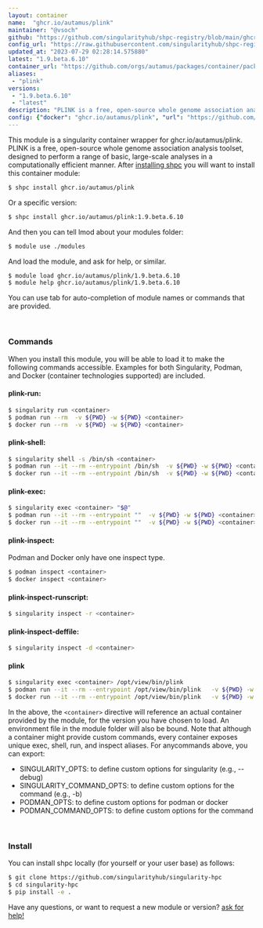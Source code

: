 ```yaml
---
layout: container
name:  "ghcr.io/autamus/plink"
maintainer: "@vsoch"
github: "https://github.com/singularityhub/shpc-registry/blob/main/ghcr.io/autamus/plink/container.yaml"
config_url: "https://raw.githubusercontent.com/singularityhub/shpc-registry/main/ghcr.io/autamus/plink/container.yaml"
updated_at: "2023-07-29 02:28:14.575880"
latest: "1.9.beta.6.10"
container_url: "https://github.com/orgs/autamus/packages/container/package/plink"
aliases:
 - "plink"
versions:
 - "1.9.beta.6.10"
 - "latest"
description: "PLINK is a free, open-source whole genome association analysis toolset, designed to perform a range of basic, large-scale analyses in a computationally efficient manner."
config: {"docker": "ghcr.io/autamus/plink", "url": "https://github.com/orgs/autamus/packages/container/package/plink", "maintainer": "@vsoch", "description": "PLINK is a free, open-source whole genome association analysis toolset, designed to perform a range of basic, large-scale analyses in a computationally efficient manner.", "latest": {"1.9.beta.6.10": "sha256:561d3a6d0e34bae0880daa39d4f150048ff4be15fb27bc027d64f0e5c1ca4a23"}, "tags": {"1.9.beta.6.10": "sha256:561d3a6d0e34bae0880daa39d4f150048ff4be15fb27bc027d64f0e5c1ca4a23", "latest": "sha256:561d3a6d0e34bae0880daa39d4f150048ff4be15fb27bc027d64f0e5c1ca4a23"}, "aliases": {"plink": "/opt/view/bin/plink"}}
---
```


This module is a singularity container wrapper for ghcr.io/autamus/plink.
PLINK is a free, open-source whole genome association analysis toolset, designed to perform a range of basic, large-scale analyses in a computationally efficient manner.
After [installing shpc](#install) you will want to install this container module:


```bash
$ shpc install ghcr.io/autamus/plink
```

Or a specific version:

```bash
$ shpc install ghcr.io/autamus/plink:1.9.beta.6.10
```

And then you can tell lmod about your modules folder:

```bash
$ module use ./modules
```

And load the module, and ask for help, or similar.

```bash
$ module load ghcr.io/autamus/plink/1.9.beta.6.10
$ module help ghcr.io/autamus/plink/1.9.beta.6.10
```

You can use tab for auto-completion of module names or commands that are provided.

<br>

### Commands

When you install this module, you will be able to load it to make the following commands accessible.
Examples for both Singularity, Podman, and Docker (container technologies supported) are included.

#### plink-run:

```bash
$ singularity run <container>
$ podman run --rm  -v ${PWD} -w ${PWD} <container>
$ docker run --rm  -v ${PWD} -w ${PWD} <container>
```

#### plink-shell:

```bash
$ singularity shell -s /bin/sh <container>
$ podman run --it --rm --entrypoint /bin/sh  -v ${PWD} -w ${PWD} <container>
$ docker run --it --rm --entrypoint /bin/sh  -v ${PWD} -w ${PWD} <container>
```

#### plink-exec:

```bash
$ singularity exec <container> "$@"
$ podman run --it --rm --entrypoint ""  -v ${PWD} -w ${PWD} <container> "$@"
$ docker run --it --rm --entrypoint ""  -v ${PWD} -w ${PWD} <container> "$@"
```

#### plink-inspect:

Podman and Docker only have one inspect type.

```bash
$ podman inspect <container>
$ docker inspect <container>
```

#### plink-inspect-runscript:

```bash
$ singularity inspect -r <container>
```

#### plink-inspect-deffile:

```bash
$ singularity inspect -d <container>
```


#### plink

```bash
$ singularity exec <container> /opt/view/bin/plink
$ podman run --it --rm --entrypoint /opt/view/bin/plink   -v ${PWD} -w ${PWD} <container> -c " $@"
$ docker run --it --rm --entrypoint /opt/view/bin/plink   -v ${PWD} -w ${PWD} <container> -c " $@"
```



In the above, the `<container>` directive will reference an actual container provided
by the module, for the version you have chosen to load. An environment file in the
module folder will also be bound. Note that although a container
might provide custom commands, every container exposes unique exec, shell, run, and
inspect aliases. For anycommands above, you can export:

 - SINGULARITY_OPTS: to define custom options for singularity (e.g., --debug)
 - SINGULARITY_COMMAND_OPTS: to define custom options for the command (e.g., -b)
 - PODMAN_OPTS: to define custom options for podman or docker
 - PODMAN_COMMAND_OPTS: to define custom options for the command

<br>

### Install

You can install shpc locally (for yourself or your user base) as follows:

```bash
$ git clone https://github.com/singularityhub/singularity-hpc
$ cd singularity-hpc
$ pip install -e .
```

Have any questions, or want to request a new module or version? [ask for help!](https://github.com/singularityhub/singularity-hpc/issues)